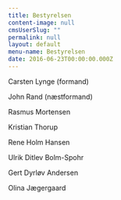 ```yaml
---
title: Bestyrelsen
content-image: null
cmsUserSlug: ""
permalink: null
layout: default
menu-name: Bestyrelsen
date: 2016-06-23T00:00:00.000Z
---
```


Carsten Lynge (formand)

John Rand (næstformand)

Rasmus Mortensen

Kristian Thorup

Rene Holm Hansen

Ulrik Ditlev Bolm-Spohr

Gert Dyrløv Andersen

Olina Jægergaard

